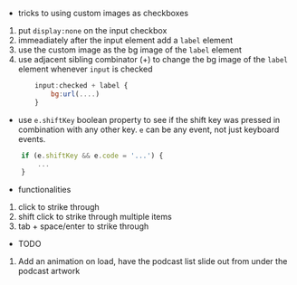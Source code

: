 - tricks to using custom images as checkboxes

1.  put `display:none` on the input checkbox
2.  immeadiately after the input element add a `label` element
3.  use the custom image as the bg image of the `label` element
4.  use adjacent sibling combinator (+) to change the bg image of the `label` element whenever `input` is checked
    ```js
        input:checked + label {
            bg:url(....)
        }
    ```

- use `e.shiftKey` boolean property to see if the shift key was pressed in combination with any other key. `e` can be any event, not just keyboard events.

```js
    if (e.shiftKey && e.code = '...') {
        ...
    }
```

- functionalities

1. click to strike through
2. shift click to strike through multiple items
3. tab + space/enter to strike through

- TODO

1. Add an animation on load, have the podcast list slide out from under the podcast artwork
